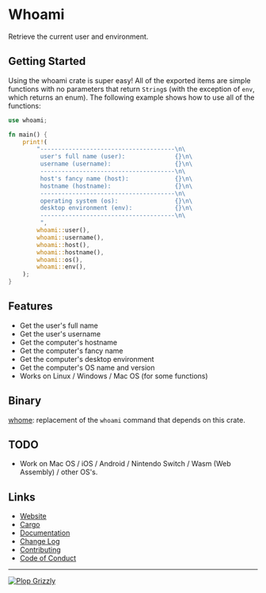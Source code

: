 # Whoami
Retrieve the current user and environment.

## Getting Started
Using the whoami crate is super easy!  All of the exported items are simple functions with no parameters that return `String`s (with the exception of `env`, which returns an enum).  The following example shows how to use all of the functions:

```rust
use whoami;

fn main() {
    print!(
        "--------------------------------------\n\
         user's full name (user):              {}\n\
         username (username):                  {}\n\
         --------------------------------------\n\
         host's fancy name (host):             {}\n\
         hostname (hostname):                  {}\n\
         --------------------------------------\n\
         operating system (os):                {}\n\
         desktop environment (env):            {}\n\
         --------------------------------------\n\
         ",
        whoami::user(),
        whoami::username(),
        whoami::host(),
        whoami::hostname(),
        whoami::os(),
        whoami::env(),
    );
}
```

## Features
* Get the user's full name
* Get the user's username
* Get the computer's hostname
* Get the computer's fancy name
* Get the computer's desktop environment
* Get the computer's OS name and version
* Works on Linux / Windows / Mac OS (for some functions)

## Binary
[whome](https://crates.io/crates/whome): replacement of the `whoami` command that depends on this crate.

## TODO
* Work on Mac OS / iOS / Android / Nintendo Switch / Wasm (Web Assembly) / other OS's.

## Links
* [Website](https://free.plopgrizzly.com/whoami)
* [Cargo](https://crates.io/crates/whoami)
* [Documentation](https://docs.rs/whoami)
* [Change Log](https://free.plopgrizzly.com/whoami/changelog)
* [Contributing](https://plopgrizzly.com/contributing)
* [Code of Conduct](https://free.plopgrizzly.com/whoami/codeofconduct)

---

[![Plop Grizzly](https://plopgrizzly.com/images/logo-bar.png)](https://plopgrizzly.com)
